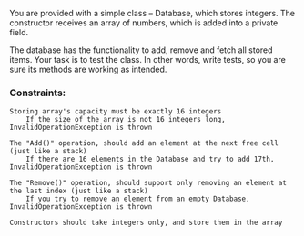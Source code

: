 You are provided with a simple class – Database, which stores integers. The constructor receives an array of numbers, which is added into a private field. 

The database has the functionality to add, remove and fetch all stored items. Your task is to test the class. In other words, write tests, so you are sure its methods are working as intended.

### Constraints:

    Storing array's capacity must be exactly 16 integers
  		If the size of the array is not 16 integers long, InvalidOperationException is thrown
		
    The "Add()" operation, should add an element at the next free cell (just like a stack)
		If there are 16 elements in the Database and try to add 17th, InvalidOperationException is thrown

	The "Remove()" operation, should support only removing an element at the last index (just like a stack)
		If you try to remove an element from an empty Database, InvalidOperationException is thrown
		
	Constructors should take integers only, and store them in the array

